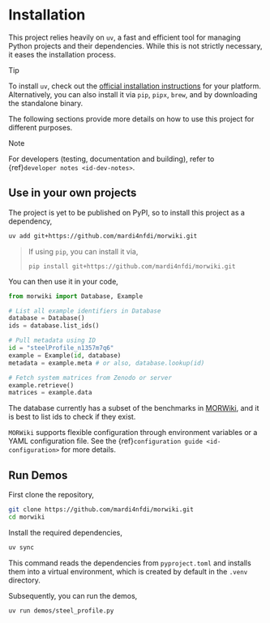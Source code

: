 # Installation

This project relies heavily on `uv`, a fast and efficient tool for managing Python projects and their dependencies. While this is not strictly necessary, it eases the installation process.

> [!tip]
> To install `uv`, check out the [official installation instructions](https://docs.astral.sh/uv/getting-started/installation/) for your platform. Alternatively, you can also install it via `pip`, `pipx`, `brew`, and by downloading the standalone binary.

The following sections provide more details on how to use this project for different purposes.

> [!note]
> For developers (testing, documentation and building), refer to {ref}`developer notes <id-dev-notes>`.

## Use in your own projects

The project is yet to be published on PyPI, so to install this project as a dependency,

```bash
uv add git+https://github.com/mardi4nfdi/morwiki.git
```
> If using `pip`, you can install it via,
> ```
> pip install git+https://github.com/mardi4nfdi/morwiki.git
> ```

You can then use it in your code,
```python
from morwiki import Database, Example

# List all example identifiers in Database
database = Database()
ids = database.list_ids()

# Pull metadata using ID
id = "steelProfile_n1357m7q6"
example = Example(id, database)
metadata = example.meta # or also, database.lookup(id)

# Fetch system matrices from Zenodo or server
example.retrieve()
matrices = example.data
```

The database currently has a subset of the benchmarks in [MORWiki](https://modelreduction.org/morwiki), and it is best to list ids to check if they exist.

`MORWiki` supports flexible configuration through environment variables or a YAML configuration file. See the {ref}`configuration guide <id-configuration>` for more details.

## Run Demos
First clone the repository,

```bash
git clone https://github.com/mardi4nfdi/morwiki.git
cd morwiki
```

Install the required dependencies,

```bash
uv sync
```
This command reads the dependencies from `pyproject.toml` and installs them into a virtual environment, which is created by default in the `.venv` directory.

Subsequently, you can run the demos,

```bash
uv run demos/steel_profile.py
```
